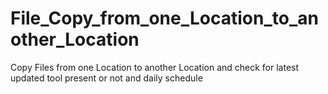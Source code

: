 # File_Copy_from_one_Location_to_another_Location
Copy Files from one Location to another Location and check for latest updated tool present or not and daily schedule

